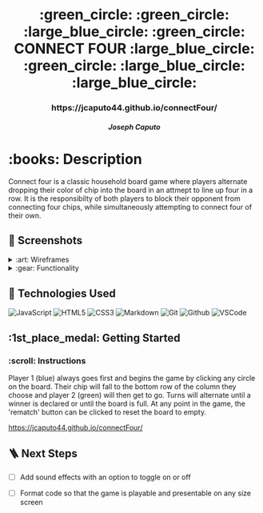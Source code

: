 <div align="center">
   <h1>:green_circle: :green_circle: :large_blue_circle: :green_circle: CONNECT FOUR :large_blue_circle: :green_circle: :large_blue_circle: :large_blue_circle: </h1>
   <h3>https://jcaputo44.github.io/connectFour/</h3>
   <h5>Joseph Caputo </h5>                              
</div>

<h1>:books: Description</h1>
<p>Connect four is a classic household board game where players alternate dropping their color of chip into the board in an attmept to line up four in a row. It is the responsibilty of both players to block their opponent from connecting four chips, while simultaneously attempting to connect four of their own. </p>

## :camera_flash: Screenshots

<details>
<summary> :art: Wireframes</summary>

| Description | Screenshot |
|------------ | ------------|
| <h3 align="center">Layout</h3> | <img src="https://lh3.googleusercontent.com/HgO77DsGVZmlHmauYJR4CQAirpvDlXvWqZIs69qQ0Zt6hiw-uXSWru-w25xtnH0m_UQLnPWTBKybTDsjJnQqjXLVsybiRluPJ9Xm7vPFgV1AkKrgraaDJMIhyKN4kZSRdHZqtjOjog=w2400" width="700"/>
</details>

<details>
<summary> :gear: Functionality</summary>

| Description | Screenshot |
|------------ | ------------|
| <h3 align="center">Start</h3> | <img src="https://lh3.googleusercontent.com/n0Shh4JV-k3wa0MvktuE8pGALQDQk7YEAXcmJQfQ0GT0PktJzFy4q9bfZf9tUpRFZRKjH6RxyXWpGSp_D-FqbW1qrymZIxnKqYrV_tW9p5jt1PGqarx6yRKMR5kfsuOJSHW9H-egUQ=w2400" width="700"/> |
| <h3 align="center">Tie Game</h3> | <img src="https://lh3.googleusercontent.com/nXxQ-hq4Wz2Wey8X36qrW7L9tZPGcYezt9Xg7anmUXabV87mZF1POa9aj9y-RlReDBZIkNEjoLguHTfGgjvQ71-DMVqE_H7Ke746ir__E5Lh0RBQCWN-ccLpIGr-q_31B0taWjLCZA=w2400" width="700"/> |
| <h3 align="center">Winner</h3> | <img src="https://lh3.googleusercontent.com/Ch7bj1nlVLV24uK3dtlrrpHULILA0-QM1tzz5eh0ygPDzcZmvt0F5sKPMhxZ9KiQ7ZUY7KWYz-SxqmFNQZvWFtUsk0pjgObPvmRxBlTZktMnSBxM5kcc7yGfpSM7qnfX0TSq8uPPNA=w2400" width="700"/> |
</details>

## :floppy_disk: Technologies Used

![JavaScript](https://img.shields.io/badge/-JavaScript-333?style=flat&logo=javascript) 
![HTML5](https://img.shields.io/badge/-HTML5-333?style=flat&logo=html5)
![CSS3](https://img.shields.io/badge/-CSS-333?style=flat&logo=css3)
![Markdown](https://img.shields.io/badge/-Markdown-333?style=flat&logo=markdown)
![Git](https://img.shields.io/badge/-Git-333?style=flat&logo=git)
![Github](https://img.shields.io/badge/-GitHub-333?style=flat&logo=github)
![VSCode](https://img.shields.io/badge/-VS_Code-333?style=flat&logo=visualstudio)

<h2> :1st_place_medal: Getting Started </h2>

<h3> :scroll: Instructions </h3>
<p>Player 1 (blue) always goes first and begins the game by clicking any circle on the board. Their chip will fall to the bottom row of the column they choose and player 2 (green) will then get to go. Turns will alternate until a winner is declared or until the board is full. At any point in the game, the 'rematch' button can be clicked to reset the board to empty. 
</p>

<a href="https://jcaputo44.github.io/connectFour//">https://jcaputo44.github.io/connectFour/</a>

## :ladder: Next Steps   

- [ ] Add sound effects with an option to toggle on or off   

- [ ] Format code so that the game is playable and presentable on any size screen 

